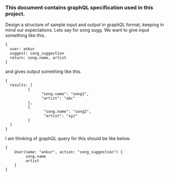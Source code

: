 ### This document contains graphQL specification used in this project.

Design a structure of sample input and output in graphQL format, keeping in mind our expectations.
Lets say for song sugg.
We want to give input something like this.
```
{
  user: ankur
  suggest: song_suggestion
  return: song.name, artist
}
```
and gives output something like this.
```
{
  results: [
          {
                "song.name": "song1",
                "artist": "abc"
          },
          {
                 "song.name": "song2",
                 "artist": "xyz"
          }
  ]
}
```

I am thinking of graphQL query for this should be like below.
```
{
    User(name: "ankur", action: "song_suggestion") {
         song.name
         artist
    }
}
```
